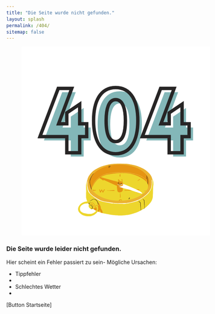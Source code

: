 ```yaml
---
title: "Die Seite wurde nicht gefunden."
layout: splash
permalink: /404/
sitemap: false
---
```


<figure style="width: 500px" class="align-right">
  <img src="https://github.com/mbosselmann/portfolio/blob/master/assets/images/404kompass.png?raw=true" alt="">
  </figure>

### Die Seite wurde leider nicht gefunden.

Hier scheint ein Fehler passiert zu sein- Mögliche Ursachen:
* Tippfehler
* 
* Schlechtes Wetter
* 
 
[Button Startseite]
